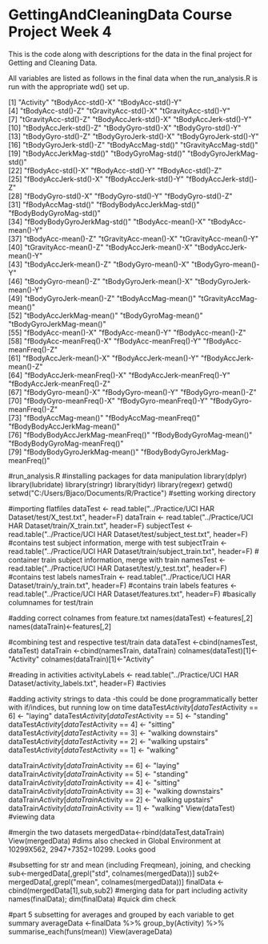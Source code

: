 # GettingAndCleaningData Course Project Week 4

This is the code along with descriptions for the data in the final project for Getting and Cleaning Data. 

All variables are listed as follows in the final data when the run_analysis.R is run with the appropriate wd() set up. 

 [1] "Activity"                        "tBodyAcc-std()-X"                "tBodyAcc-std()-Y"               
 [4] "tBodyAcc-std()-Z"                "tGravityAcc-std()-X"             "tGravityAcc-std()-Y"            
 [7] "tGravityAcc-std()-Z"             "tBodyAccJerk-std()-X"            "tBodyAccJerk-std()-Y"           
[10] "tBodyAccJerk-std()-Z"            "tBodyGyro-std()-X"               "tBodyGyro-std()-Y"              
[13] "tBodyGyro-std()-Z"               "tBodyGyroJerk-std()-X"           "tBodyGyroJerk-std()-Y"          
[16] "tBodyGyroJerk-std()-Z"           "tBodyAccMag-std()"               "tGravityAccMag-std()"           
[19] "tBodyAccJerkMag-std()"           "tBodyGyroMag-std()"              "tBodyGyroJerkMag-std()"         
[22] "fBodyAcc-std()-X"                "fBodyAcc-std()-Y"                "fBodyAcc-std()-Z"               
[25] "fBodyAccJerk-std()-X"            "fBodyAccJerk-std()-Y"            "fBodyAccJerk-std()-Z"           
[28] "fBodyGyro-std()-X"               "fBodyGyro-std()-Y"               "fBodyGyro-std()-Z"              
[31] "fBodyAccMag-std()"               "fBodyBodyAccJerkMag-std()"       "fBodyBodyGyroMag-std()"         
[34] "fBodyBodyGyroJerkMag-std()"      "tBodyAcc-mean()-X"               "tBodyAcc-mean()-Y"              
[37] "tBodyAcc-mean()-Z"               "tGravityAcc-mean()-X"            "tGravityAcc-mean()-Y"           
[40] "tGravityAcc-mean()-Z"            "tBodyAccJerk-mean()-X"           "tBodyAccJerk-mean()-Y"          
[43] "tBodyAccJerk-mean()-Z"           "tBodyGyro-mean()-X"              "tBodyGyro-mean()-Y"             
[46] "tBodyGyro-mean()-Z"              "tBodyGyroJerk-mean()-X"          "tBodyGyroJerk-mean()-Y"         
[49] "tBodyGyroJerk-mean()-Z"          "tBodyAccMag-mean()"              "tGravityAccMag-mean()"          
[52] "tBodyAccJerkMag-mean()"          "tBodyGyroMag-mean()"             "tBodyGyroJerkMag-mean()"        
[55] "fBodyAcc-mean()-X"               "fBodyAcc-mean()-Y"               "fBodyAcc-mean()-Z"              
[58] "fBodyAcc-meanFreq()-X"           "fBodyAcc-meanFreq()-Y"           "fBodyAcc-meanFreq()-Z"          
[61] "fBodyAccJerk-mean()-X"           "fBodyAccJerk-mean()-Y"           "fBodyAccJerk-mean()-Z"          
[64] "fBodyAccJerk-meanFreq()-X"       "fBodyAccJerk-meanFreq()-Y"       "fBodyAccJerk-meanFreq()-Z"      
[67] "fBodyGyro-mean()-X"              "fBodyGyro-mean()-Y"              "fBodyGyro-mean()-Z"             
[70] "fBodyGyro-meanFreq()-X"          "fBodyGyro-meanFreq()-Y"          "fBodyGyro-meanFreq()-Z"         
[73] "fBodyAccMag-mean()"              "fBodyAccMag-meanFreq()"          "fBodyBodyAccJerkMag-mean()"     
[76] "fBodyBodyAccJerkMag-meanFreq()"  "fBodyBodyGyroMag-mean()"         "fBodyBodyGyroMag-meanFreq()"    
[79] "fBodyBodyGyroJerkMag-mean()"     "fBodyBodyGyroJerkMag-meanFreq()"

#run_analysis.R
#installing packages for data manipulation
library(dplyr)
library(lubridate)
library(stringr)
library(tidyr)
library(regexr)
getwd() 
setwd("C:/Users/Bjaco/Documents/R/Practice") #setting working directory

#importing flatfiles 
dataTest         <- read.table("../Practice/UCI HAR Dataset/test/X_test.txt", header=F)
dataTrain        <- read.table("../Practice/UCI HAR Dataset/train/X_train.txt", header=F)
subjectTest      <- read.table("../Practice/UCI HAR Dataset/test/subject_test.txt", header=F) #contains test subject information, merge with test
subjectTrain     <- read.table("../Practice/UCI HAR Dataset/train/subject_train.txt", header=F) # container train subject information, merge with train
namesTest        <- read.table("../Practice/UCI HAR Dataset/test/y_test.txt", header=F) #contains test labels
namesTrain       <- read.table("../Practice/UCI HAR Dataset/train/y_train.txt", header=F) #contains train labels
features         <- read.table("../Practice/UCI HAR Dataset/features.txt", header=F) #basically columnames for test/train

#adding correct colnames from feature.txt
names(dataTest) <-features[,2] 
names(dataTrain)<-features[,2] 

#combining test and respective test/train data
dataTest <-cbind(namesTest, dataTest)
dataTrain <-cbind(namesTrain, dataTrain)
colnames(dataTest)[1]<-"Activity"
colnames(dataTrain)[1]<-"Activity"

#reading in activities
activityLabels   <- read.table("../Practice/UCI HAR Dataset/activity_labels.txt", header=F) #activies

#adding activity strings to data -this could be done programmatically better with if/indices, but running low on time
dataTest$Activity[dataTest$Activity == 6] <- "laying" 
dataTest$Activity[dataTest$Activity == 5] <- "standing"
dataTest$Activity[dataTest$Activity == 4] <- "sitting"
dataTest$Activity[dataTest$Activity == 3] <- "walking downstairs"
dataTest$Activity[dataTest$Activity == 2] <- "walking upstairs"
dataTest$Activity[dataTest$Activity == 1] <- "walking"

dataTrain$Activity[dataTrain$Activity == 6] <- "laying"
dataTrain$Activity[dataTrain$Activity == 5] <- "standing"
dataTrain$Activity[dataTrain$Activity == 4] <- "sitting"
dataTrain$Activity[dataTrain$Activity == 3] <- "walking downstairs"
dataTrain$Activity[dataTrain$Activity == 2] <- "walking upstairs"
dataTrain$Activity[dataTrain$Activity == 1] <- "walking"
View(dataTest) #viewing data

#mergin the two datasets
mergedData<-rbind(dataTest,dataTrain)
View(mergedData) #dims also checked in Global Environment at 10299X562, 2947+7352=10299. Looks good

#subsetting for str and mean (including Freqmean), joining, and checking
sub<-mergedData[,grepl("std", colnames(mergedData))]
sub2<-mergedData[,grepl("mean", colnames(mergedData))]
finalData <- cbind(mergedData[1],sub,sub2) #merging data for part including activity
names(finalData); dim(finalData) #quick dim check

#part 5 subsetting for averages and grouped by each variable to get summary
averageData <-finalData %>% group_by(Activity) %>% summarise_each(funs(mean))
View(averageData)

